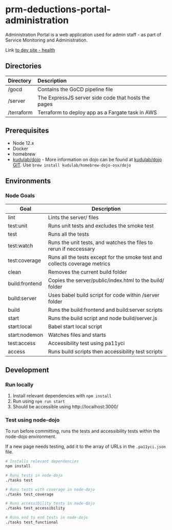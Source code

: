 # prm-deductions-portal-administration

Administration Portal is a web application used for admin staff - as part of Service Monitoring and Administration.

Link [to dev site - health ](https://dev.admin.patient-deductions.nhs.uk/health)

## Directories

| Directory  | Description                                         |
| :--------- | :-------------------------------------------------- |
| /gocd      | Contains the GoCD pipeline file                     |
| /server    | The ExpressJS server side code that hosts the pages |
| /terraform | Terraform to deploy app as a Fargate task in AWS    |

## Prerequisites

- Node 12.x
- Docker
- homebrew
- [kudulab/dojo](https://github.com/kudulab/dojo) - More information on dojo can be found at [kudulab/dojo GIT](https://github.com/kudulab/dojo). Use `brew install kudulab/homebrew-dojo-osx/dojo`

## Environments

### Node Goals

| Goal                | Description                                                                |
| ------------------- | -------------------------------------------------------------------------- |
| lint                | Lints the server/ files                                                    |
| test:unit           | Runs unit tests and excludes the smoke test                                |
| test                | Runs all the tests                                                         |
| test:watch         | Runs the unit tests, and watches the files to rerun if neccessary          |
| test:coverage       | Runs all the tests except for the smoke test and collects coverage metrics |
| clean               | Removes the current build folder                                           |
| build:frontend      | Copies the server/public/index.html to the build/ folder                   |
| build:server        | Uses babel build script for code within /server folder                     |
| build               | Runs the build:frontend and build:server scripts                           |
| start               | Runs the build script and node build/server.js                             |
| start:local         | Babel start local script                                                   |
| start:nodemon | Watches files and starts                                                   |
| test:access         | Accessibility test using pa11yci                                           |
| access              | Runs build scripts then accessibility test scripts                         |

## Development

### Run locally

1. Install relevant dependencies with `npm install`
2. Run using `npm run start`
3. Should be accessible using http://localhost:3000/

### Test using node-dojo

To run before committing, runs the tests and accessibility tests within the node-dojo environment.

If a new page needs testing, add it to the array of URLs in the `.pa11yci.json` file.

```bash
# Installs relevant dependencies
npm install

# Runs tests in node-dojo
./tasks test

# Runs tests with coverage in node-dojo
./tasks test_coverage

# Runs accessibility tests in node-dojo
./tasks test_accessibility

# Runs end to end tests in node-dojo
./tasks test_functional
```
